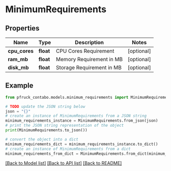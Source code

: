 # MinimumRequirements


## Properties

Name | Type | Description | Notes
------------ | ------------- | ------------- | -------------
**cpu_cores** | **float** | CPU Cores Requirement | [optional] 
**ram_mb** | **float** | Memory Requirement in MB | [optional] 
**disk_mb** | **float** | Storage Requirement in MB | [optional] 

## Example

```python
from pfruck_contabo.models.minimum_requirements import MinimumRequirements

# TODO update the JSON string below
json = "{}"
# create an instance of MinimumRequirements from a JSON string
minimum_requirements_instance = MinimumRequirements.from_json(json)
# print the JSON string representation of the object
print(MinimumRequirements.to_json())

# convert the object into a dict
minimum_requirements_dict = minimum_requirements_instance.to_dict()
# create an instance of MinimumRequirements from a dict
minimum_requirements_from_dict = MinimumRequirements.from_dict(minimum_requirements_dict)
```
[[Back to Model list]](../README.md#documentation-for-models) [[Back to API list]](../README.md#documentation-for-api-endpoints) [[Back to README]](../README.md)


